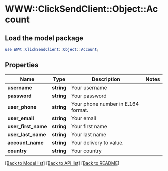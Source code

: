 # WWW::ClickSendClient::Object::Account

## Load the model package
```perl
use WWW::ClickSendClient::Object::Account;
```

## Properties
Name | Type | Description | Notes
------------ | ------------- | ------------- | -------------
**username** | **string** | Your username | 
**password** | **string** | Your password | 
**user_phone** | **string** | Your phone number in E.164 format. | 
**user_email** | **string** | Your email | 
**user_first_name** | **string** | Your first name | 
**user_last_name** | **string** | Your last name | 
**account_name** | **string** | Your delivery to value. | 
**country** | **string** | Your country | 

[[Back to Model list]](../README.md#documentation-for-models) [[Back to API list]](../README.md#documentation-for-api-endpoints) [[Back to README]](../README.md)



